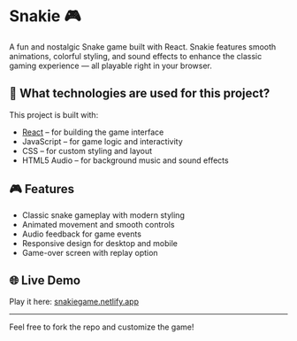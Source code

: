 # Snakie 🎮

A fun and nostalgic Snake game built with React. Snakie features smooth animations, colorful styling, and sound effects to enhance the classic gaming experience — all playable right in your browser.

## 🚀 What technologies are used for this project?

This project is built with:

- [React](https://reactjs.org/) – for building the game interface
- JavaScript – for game logic and interactivity
- CSS – for custom styling and layout
- HTML5 Audio – for background music and sound effects

## 🎮 Features

- Classic snake gameplay with modern styling
- Animated movement and smooth controls
- Audio feedback for game events
- Responsive design for desktop and mobile
- Game-over screen with replay option

## 🌐 Live Demo

Play it here: [snakiegame.netlify.app](snakiegame.netlify.app)

---

Feel free to fork the repo and customize the game!
